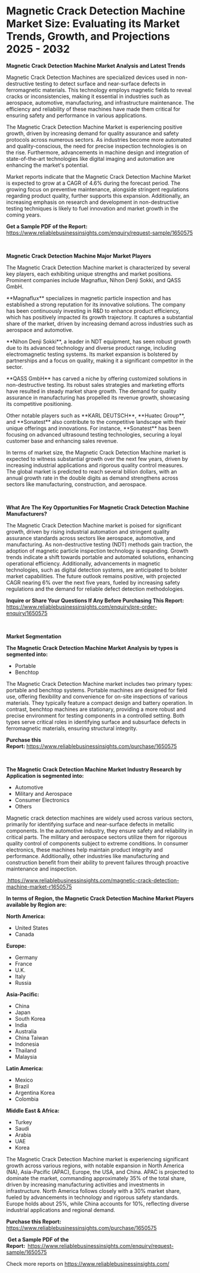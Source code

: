 <p><h1>Magnetic Crack Detection Machine Market Size: Evaluating its Market Trends, Growth, and Projections 2025 - 2032</h1></p><p><strong>Magnetic Crack Detection Machine Market Analysis and Latest Trends</strong></p>
<p><p>Magnetic Crack Detection Machines are specialized devices used in non-destructive testing to detect surface and near-surface defects in ferromagnetic materials. This technology employs magnetic fields to reveal cracks or inconsistencies, making it essential in industries such as aerospace, automotive, manufacturing, and infrastructure maintenance. The efficiency and reliability of these machines have made them critical for ensuring safety and performance in various applications.</p><p>The Magnetic Crack Detection Machine Market is experiencing positive growth, driven by increasing demand for quality assurance and safety protocols across numerous sectors. As industries become more automated and quality-conscious, the need for precise inspection technologies is on the rise. Furthermore, advancements in machine design and integration of state-of-the-art technologies like digital imaging and automation are enhancing the market's potential.</p><p>Market reports indicate that the Magnetic Crack Detection Machine Market is expected to grow at a CAGR of 4.6% during the forecast period. The growing focus on preventive maintenance, alongside stringent regulations regarding product quality, further supports this expansion. Additionally, an increasing emphasis on research and development in non-destructive testing techniques is likely to fuel innovation and market growth in the coming years.</p></p>
<p><strong>Get a Sample PDF of the Report:&nbsp;</strong> <a href="https://www.reliablebusinessinsights.com/enquiry/request-sample/1650575?utm_campaign=2439&utm_medium=2&utm_source=Github&utm_content=ia&utm_term=17022025&utm_id=magnetic-crack-detection-machine">https://www.reliablebusinessinsights.com/enquiry/request-sample/1650575</a></p>
<p>&nbsp;</p>
<p><strong>Magnetic Crack Detection Machine Major Market Players</strong></p>
<p><p>The Magnetic Crack Detection Machine market is characterized by several key players, each exhibiting unique strengths and market positions. Prominent companies include Magnaflux, Nihon Denji Sokki, and QASS GmbH. </p><p>**Magnaflux** specializes in magnetic particle inspection and has established a strong reputation for its innovative solutions. The company has been continuously investing in R&D to enhance product efficiency, which has positively impacted its growth trajectory. It captures a substantial share of the market, driven by increasing demand across industries such as aerospace and automotive.</p><p>**Nihon Denji Sokki**, a leader in NDT equipment, has seen robust growth due to its advanced technology and diverse product range, including electromagnetic testing systems. Its market expansion is bolstered by partnerships and a focus on quality, making it a significant competitor in the sector.</p><p>**QASS GmbH** has carved a niche by offering customized solutions in non-destructive testing. Its robust sales strategies and marketing efforts have resulted in steady market share growth. The demand for quality assurance in manufacturing has propelled its revenue growth, showcasing its competitive positioning.</p><p>Other notable players such as **KARL DEUTSCH**, **Huatec Group**, and **Sonatest** also contribute to the competitive landscape with their unique offerings and innovations. For instance, **Sonatest** has been focusing on advanced ultrasound testing technologies, securing a loyal customer base and enhancing sales revenue.</p><p>In terms of market size, the Magnetic Crack Detection Machine market is expected to witness substantial growth over the next few years, driven by increasing industrial applications and rigorous quality control measures. The global market is predicted to reach several billion dollars, with an annual growth rate in the double digits as demand strengthens across sectors like manufacturing, construction, and aerospace.</p></p>
<p>&nbsp;</p>
<p><strong>What Are The Key Opportunities For Magnetic Crack Detection Machine Manufacturers?</strong></p>
<p><p>The Magnetic Crack Detection Machine market is poised for significant growth, driven by rising industrial automation and stringent quality assurance standards across sectors like aerospace, automotive, and manufacturing. As non-destructive testing (NDT) methods gain traction, the adoption of magnetic particle inspection technology is expanding. Growth trends indicate a shift towards portable and automated solutions, enhancing operational efficiency. Additionally, advancements in magnetic technologies, such as digital detection systems, are anticipated to bolster market capabilities. The future outlook remains positive, with projected CAGR nearing 6% over the next five years, fueled by increasing safety regulations and the demand for reliable defect detection methodologies.</p></p>
<p><strong>Inquire or Share Your Questions If Any Before Purchasing This Report:</strong> <a href="https://www.reliablebusinessinsights.com/enquiry/pre-order-enquiry/1650575?utm_campaign=2439&utm_medium=2&utm_source=Github&utm_content=ia&utm_term=17022025&utm_id=magnetic-crack-detection-machine">https://www.reliablebusinessinsights.com/enquiry/pre-order-enquiry/1650575</a></p>
<p>&nbsp;</p>
<p><strong>Market Segmentation</strong></p>
<p><strong>The Magnetic Crack Detection Machine Market Analysis by types is segmented into:</strong></p>
<p><ul><li>Portable</li><li>Benchtop</li></ul></p>
<p><p>The Magnetic Crack Detection Machine market includes two primary types: portable and benchtop systems. Portable machines are designed for field use, offering flexibility and convenience for on-site inspections of various materials. They typically feature a compact design and battery operation. In contrast, benchtop machines are stationary, providing a more robust and precise environment for testing components in a controlled setting. Both types serve critical roles in identifying surface and subsurface defects in ferromagnetic materials, ensuring structural integrity.</p></p>
<p><strong>Purchase this Report:&nbsp;</strong><a href="https://www.reliablebusinessinsights.com/purchase/1650575?utm_campaign=2439&utm_medium=2&utm_source=Github&utm_content=ia&utm_term=17022025&utm_id=magnetic-crack-detection-machine">https://www.reliablebusinessinsights.com/purchase/1650575</a></p>
<p>&nbsp;</p>
<p><strong>The Magnetic Crack Detection Machine Market Industry Research by Application is segmented into:</strong></p>
<p><ul><li>Automotive</li><li>Military and Aerospace</li><li>Consumer Electronics</li><li>Others</li></ul></p>
<p><p>Magnetic crack detection machines are widely used across various sectors, primarily for identifying surface and near-surface defects in metallic components. In the automotive industry, they ensure safety and reliability in critical parts. The military and aerospace sectors utilize them for rigorous quality control of components subject to extreme conditions. In consumer electronics, these machines help maintain product integrity and performance. Additionally, other industries like manufacturing and construction benefit from their ability to prevent failures through proactive maintenance and inspection.</p></p>
<p><a href="https://www.reliablebusinessinsights.com/magnetic-crack-detection-machine-market-r1650575?utm_campaign=2439&utm_medium=2&utm_source=Github&utm_content=ia&utm_term=17022025&utm_id=magnetic-crack-detection-machine">&nbsp;https://www.reliablebusinessinsights.com/magnetic-crack-detection-machine-market-r1650575</a></p>
<p><strong>In terms of Region, the Magnetic Crack Detection Machine Market Players available by Region are:</strong></p>
<p>
    <p> <strong> North America: </strong>
        <ul>
            <li>United States</li>
            <li>Canada</li>
        </ul>
        </p> 
    <p> <strong> Europe: </strong>
        <ul>
            <li>Germany</li>
            <li>France</li>
            <li>U.K.</li>
            <li>Italy</li>
            <li>Russia</li>
        </ul>
        </p> 
    <p> <strong> Asia-Pacific: </strong>
        <ul>
            <li>China</li>
            <li>Japan</li>
            <li>South Korea</li>
            <li>India</li>
            <li>Australia</li>
            <li>China Taiwan</li>
            <li>Indonesia</li>
            <li>Thailand</li>
            <li>Malaysia</li>
        </ul>
        </p> 
    <p> <strong> Latin America: </strong>
        <ul>
            <li>Mexico</li>
            <li>Brazil</li>
            <li>Argentina Korea</li>
            <li>Colombia</li>
        </ul>
        </p> 
    <p> <strong> Middle East & Africa: </strong>
        <ul>
            <li>Turkey</li>
            <li>Saudi</li>
            <li>Arabia</li>
            <li>UAE</li>
            <li>Korea</li>
        </ul>
    </p>
    </p>
<p><p>The Magnetic Crack Detection Machine market is experiencing significant growth across various regions, with notable expansion in North America (NA), Asia-Pacific (APAC), Europe, the USA, and China. APAC is projected to dominate the market, commanding approximately 35% of the total share, driven by increasing manufacturing activities and investments in infrastructure. North America follows closely with a 30% market share, fueled by advancements in technology and rigorous safety standards. Europe holds about 25%, while China accounts for 10%, reflecting diverse industrial applications and regional demand.</p></p>
<p><strong>Purchase this Report: </strong><a href="https://www.reliablebusinessinsights.com/purchase/1650575?utm_campaign=2439&utm_medium=2&utm_source=Github&utm_content=ia&utm_term=17022025&utm_id=magnetic-crack-detection-machine">https://www.reliablebusinessinsights.com/purchase/1650575</a></p>
<p>&nbsp;<strong>Get a Sample PDF of the Report:&nbsp;&nbsp;</strong><a href="https://www.reliablebusinessinsights.com/enquiry/request-sample/1650575?utm_campaign=2439&utm_medium=2&utm_source=Github&utm_content=ia&utm_term=17022025&utm_id=magnetic-crack-detection-machine">https://www.reliablebusinessinsights.com/enquiry/request-sample/1650575</a></p>
<p><strong></strong></p>
<p>Check more reports on <a href="https://www.reliablebusinessinsights.com/?utm_campaign=2439&utm_medium=2&utm_source=Github&utm_content=ia&utm_term=17022025&utm_id=magnetic-crack-detection-machine">https://www.reliablebusinessinsights.com/</a></p>
